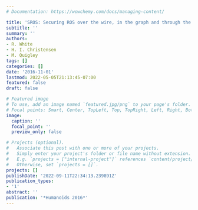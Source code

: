 ```yaml
---
# Documentation: https://wowchemy.com/docs/managing-content/

title: 'SROS: Securing ROS over the wire, in the graph and through the kernel'
subtitle: ''
summary: ''
authors:
- R. White
- H. I. Christensen
- M. Quigley
tags: []
categories: []
date: '2016-11-01'
lastmod: 2022-05-05T21:13:45-07:00
featured: false
draft: false

# Featured image
# To use, add an image named `featured.jpg/png` to your page's folder.
# Focal points: Smart, Center, TopLeft, Top, TopRight, Left, Right, BottomLeft, Bottom, BottomRight.
image:
  caption: ''
  focal_point: ''
  preview_only: false

# Projects (optional).
#   Associate this post with one or more of your projects.
#   Simply enter your project's folder or file name without extension.
#   E.g. `projects = ["internal-project"]` references `content/project/deep-learning/index.md`.
#   Otherwise, set `projects = []`.
projects: []
publishDate: '2022-09-11T22:34:13.239891Z'
publication_types:
- '1'
abstract: ''
publication: '*Humanoids 2016*'
---
```

